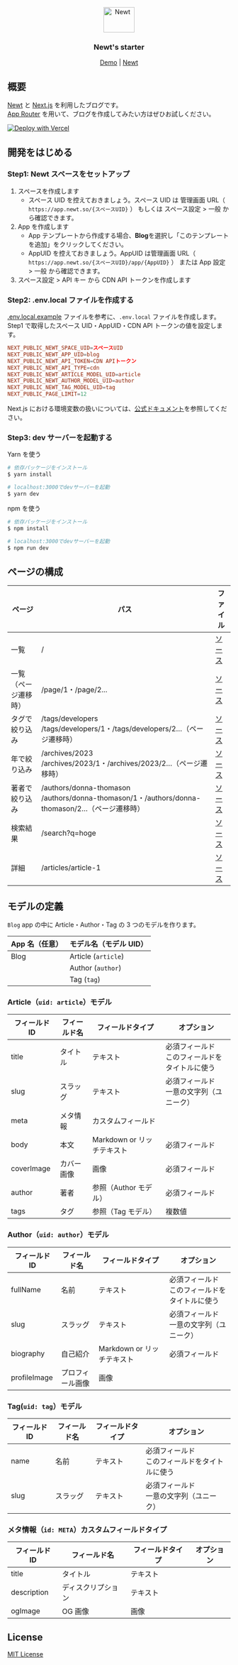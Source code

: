 <p align="center">
  <a href="https://www.newt.so/">
    <img src="https://user-images.githubusercontent.com/3859812/155490725-80ed1f06-996e-407f-8f63-fd54f0acaf14.svg" alt="Newt" width="70" height="57" />
  </a>
</p>
<h3 align="center">
Newt's starter
</h3>
<p align="center">
  <a href="https://newt-starter-nextjs-blog.vercel.app/">Demo</a> | <a href="https://www.newt.so/">Newt</a>
</p>

## 概要

[Newt](https://www.newt.so/) と [Next.js](https://nextjs.org/) を利用したブログです。<br />
[App Router](https://nextjs.org/docs/app) を用いて、ブログを作成してみたい方はぜひお試しください。

[![Deploy with Vercel](https://vercel.com/button)](https://vercel.com/new/clone?repository-url=https%3A%2F%2Fgithub.com%2FNewt-Inc%2Fnewt-starter-nextjs-blog)

## 開発をはじめる

### Step1: Newt スペースをセットアップ

1. スペースを作成します
   - スペース UID を控えておきましょう。スペース UID は 管理画面 URL（ `https://app.newt.so/{スペースUID}` ） もしくは スペース設定 > 一般 から確認できます。
2. App を作成します
   - App テンプレートから作成する場合、**Blog**を選択し「このテンプレートを追加」をクリックしてください。
   - AppUID を控えておきましょう。AppUID は管理画面 URL（ `https://app.newt.so/{スペースUID}/app/{AppUID}` ） または App 設定 > 一般 から確認できます。
3. スペース設定 > API キー から CDN API トークンを作成します

### Step2: .env.local ファイルを作成する

[.env.local.example](https://github.com/Newt-Inc/newt-starter-nextjs-blog/blob/main/.env.local.example) ファイルを参考に、`.env.local` ファイルを作成します。<br />
Step1 で取得したスペース UID・AppUID・CDN API トークンの値を設定します。

```conf
NEXT_PUBLIC_NEWT_SPACE_UID=スペースUID
NEXT_PUBLIC_NEWT_APP_UID=blog
NEXT_PUBLIC_NEWT_API_TOKEN=CDN APIトークン
NEXT_PUBLIC_NEWT_API_TYPE=cdn
NEXT_PUBLIC_NEWT_ARTICLE_MODEL_UID=article
NEXT_PUBLIC_NEWT_AUTHOR_MODEL_UID=author
NEXT_PUBLIC_NEWT_TAG_MODEL_UID=tag
NEXT_PUBLIC_PAGE_LIMIT=12
```

Next.js における環境変数の扱いについては、[公式ドキュメント](https://nextjs.org/docs/app/building-your-application/configuring/environment-variables)を参照してください。

### Step3: dev サーバーを起動する

Yarn を使う

```bash
# 依存パッケージをインストール
$ yarn install

# localhost:3000でdevサーバーを起動
$ yarn dev
```

npm を使う

```bash
# 依存パッケージをインストール
$ npm install

# localhost:3000でdevサーバーを起動
$ npm run dev
```

## ページの構成

| ページ                   | パス                                                                                             | ファイル                                                                                                                      |
| ------------------------ | ------------------------------------------------------------------------------------------------ | ----------------------------------------------------------------------------------------------------------------------------- |
| 一覧                     | /                                                                                                | [ソース](https://github.com/Newt-Inc/newt-starter-nextjs-blog/blob/main/app/page.tsx)                                         |
| 一覧<br>（ページ遷移時） | /page/1・/page/2...                                                                              | [ソース](https://github.com/Newt-Inc/newt-starter-nextjs-blog/blob/main/app/page/%5Bpage%5D/page.tsx)                         |
| タグで絞り込み           | /tags/developers<br>/tags/developers/1・/tags/developers/2…（ページ遷移時）                      | [ソース](https://github.com/Newt-Inc/newt-starter-nextjs-blog/blob/main/app/tags/%5Bslug%5D/%5B%5B...page%5D%5D/page.tsx)     |
| 年で絞り込み             | /archives/2023<br>/archives/2023/1・/archives/2023/2…（ページ遷移時）                            | [ソース](https://github.com/Newt-Inc/newt-starter-nextjs-blog/blob/main/app/archives/%5Byear%5D/%5B%5B...page%5D%5D/page.tsx) |
| 著者で絞り込み           | /authors/donna-thomason<br>/authors/donna-thomason/1・/authors/donna-thomason/2…（ページ遷移時） | [ソース](https://github.com/Newt-Inc/newt-starter-nextjs-blog/blob/main/app/authors/%5Bslug%5D/%5B%5B...page%5D%5D/page.tsx)  |
| 検索結果                 | /search?q=hoge                                                                                   | [ソース](https://github.com/Newt-Inc/newt-starter-nextjs-blog/blob/main/app/search/page.tsx)                                  |
| 詳細                     | /articles/article-1                                                                              | [ソース](https://github.com/Newt-Inc/newt-starter-nextjs-blog/blob/main/app/articles/%5Bslug%5D/page.tsx)                     |

## モデルの定義

`Blog` app の中に Article・Author・Tag の 3 つのモデルを作ります。

| App 名（任意） | モデル名（モデル UID） |
| -------------- | ---------------------- |
| Blog           | Article (`article`)    |
|                | Author (`author`)      |
|                | Tag (`tag`)            |

### Article（`uid: article`）モデル

| フィールド ID | フィールド名 | フィールドタイプ           | オプション                                         |
| ------------- | ------------ | -------------------------- | -------------------------------------------------- |
| title         | タイトル     | テキスト                   | 必須フィールド<br />このフィールドをタイトルに使う |
| slug          | スラッグ     | テキスト                   | 必須フィールド<br />一意の文字列（ユニーク）       |
| meta          | メタ情報     | カスタムフィールド         |                                                    |
| body          | 本文         | Markdown or リッチテキスト | 必須フィールド                                     |
| coverImage    | カバー画像   | 画像                       | 必須フィールド                                     |
| author        | 著者         | 参照（Author モデル）      | 必須フィールド                                     |
| tags          | タグ         | 参照（Tag モデル）         | 複数値                                             |

### Author（`uid: author`）モデル

| フィールド ID | フィールド名     | フィールドタイプ           | オプション                                         |
| ------------- | ---------------- | -------------------------- | -------------------------------------------------- |
| fullName      | 名前             | テキスト                   | 必須フィールド<br />このフィールドをタイトルに使う |
| slug          | スラッグ         | テキスト                   | 必須フィールド<br />一意の文字列（ユニーク）       |
| biography     | 自己紹介         | Markdown or リッチテキスト | 必須フィールド                                     |
| profileImage  | プロフィール画像 | 画像                       |                                                    |

### Tag(`uid: tag`）モデル

| フィールド ID | フィールド名 | フィールドタイプ | オプション                                         |
| ------------- | ------------ | ---------------- | -------------------------------------------------- |
| name          | 名前         | テキスト         | 必須フィールド<br />このフィールドをタイトルに使う |
| slug          | スラッグ     | テキスト         | 必須フィールド<br />一意の文字列（ユニーク）       |

### メタ情報（`id: META`）カスタムフィールドタイプ

| フィールド ID | フィールド名       | フィールドタイプ | オプション |
| ------------- | ------------------ | ---------------- | ---------- |
| title         | タイトル           | テキスト         |            |
| description   | ディスクリプション | テキスト         |            |
| ogImage       | OG 画像            | 画像             |            |

## License

[MIT License](https://github.com/Newt-Inc/newt-starter-nextjs-blog/blob/main/LICENSE)
